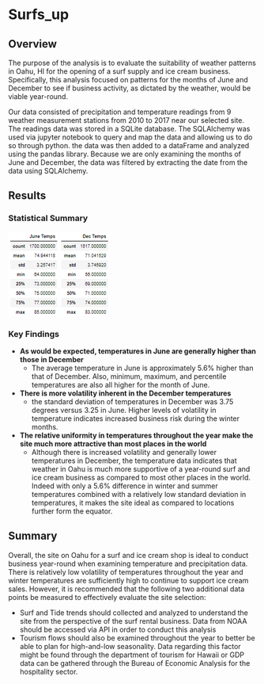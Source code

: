 # Surfs_up

## Overview
The purpose of the analysis is to evaluate the suitability of weather patterns in Oahu, HI for the opening of a surf supply and ice cream business. Specifically, this analysis focused on patterns for the months of June and December to see if business activity, as dictated by the weather, would be viable year-round. 

Our data consisted of precipitation and temperature readings from 9 weather measurement stations from 2010 to 2017 near our selected site.  The readings data was stored in a SQLite database. The SQLAlchemy was used via jupyter notebook to query and map the data and allowing us to do so through python. the data was then added to a dataFrame and analyzed using the pandas library. Because we are only examining the months of June and December, the data was filtered by extracting the date from the data using SQLAlchemy. 

## Results

### Statistical Summary
![JUN](Resources/June_Data_Summary.png)
![DEC](Resources/December_Data_Summary.png)

### Key Findings

- **As would be expected, temperatures in June are generally higher than those in December** 
  -  The average temperature in June is approximately 5.6% higher than that of December. Also, minimum, maximum, and percentile temperatures are also all higher for the month of June. 
- **There is more volatility inherent in the December temperatures**
  - the standard deviation of temperatures in December was 3.75 degrees versus 3.25 in June. Higher levels of volatility in temperature indicates increased business risk during the winter months. 
- **The relative uniformity in temperatures throughout the year make the site much more attractive than most places in the world**
  - Although there is increased volatility and generally lower temperatures in December, the temperature data indicates that weather in Oahu is much more supportive of a year-round surf and ice cream business as compared to most other places in the world.  Indeed with only a 5.6% difference in winter and summer temperatures combined with a relatively low standard deviation in temperatures, it makes the site ideal as compared to locations further form the equator. 

## Summary
Overall, the site on Oahu for a surf and ice cream shop is ideal to conduct business year-round when examining temperature and precipitation data. There is relatively low volatility of temperatures throughout the year and winter temperatures are sufficiently high to continue to support ice cream sales. However, it is recommended that the following two additional data points be measured to effectively evaluate the site selection:
- Surf and Tide trends should collected and analyzed to understand the site from the perspective of the surf rental business. Data from NOAA should be accessed via API in order to conduct this analysis
- Tourism flows should also be examined throughout the year to better be able to plan for high-and-low seasonality. Data regarding this factor might be found through the department of tourism for Hawaii or GDP data can be gathered through the Bureau of Economic Analysis for the hospitality sector. 
